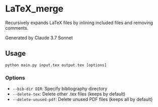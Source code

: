 # LaTeX_merge

Recursively expands LaTeX files by inlining included files and removing comments.

Generated by Claude 3.7 Sonnet

## Usage

```python main.py input.tex output.tex [options]```

### Options

- `--bib-dir DIR`: Specify bibliography directory
- `--delete-tex`: Delete other .tex files (keeps by default)
- `--delete-unused-pdf`: Delete unused PDF files (keeps all by default)
